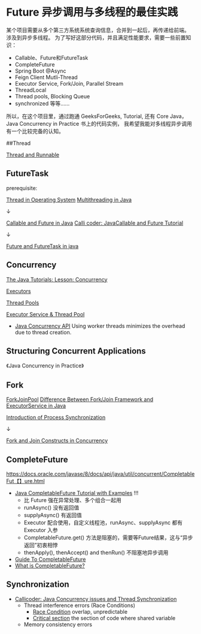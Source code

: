 # Future 异步调用与多线程的最佳实践

某个项目需要从多个第三方系统系统查询信息，合并到一起后，再传递给前端。
涉及到异步多线程。
为了写好这部分代码，并且满足性能要求，需要一些前置知识：
- Callable、Future和FutureTask
- CompleteFuture
- Spring Boot @Async
- Feign Client Mutli-Thread
- Executor Service, Fork/Join, Parallel Stream
- ThreadLocal
- Thread pools, Blocking Queue
- synchronized
等等……

所以，在这个项目里，通过跑通 GeeksForGeeks, Tutorial, 还有 Core Java，Java Concurrency in Practice 书上的代码实例，
我希望我能对多线程异步调用有一个比较完备的认知。

##Thread

[Thread and Runnable](https://www.callicoder.com/java-multithreading-thread-and-runnable-tutorial/)

## FutureTask


prerequisite:

[Thread in Operating System](https://www.geeksforgeeks.org/thread-in-operating-system/)
[Multithreading in Java](https://www.geeksforgeeks.org/multithreading-in-java/)

↓

[Callable and Future in Java](https://www.geeksforgeeks.org/callable-future-java/)
[Calli coder: JavaCallable and Future Tutorial](https://www.callicoder.com/java-callable-and-future-tutorial/)

↓

[Future and FutureTask in java](https://www.geeksforgeeks.org/future-and-futuretask-in-java/?ref=gcse)


## Concurrency

[The Java Tutorials: Lesson: Concurrency](https://docs.oracle.com/javase/tutorial/essential/concurrency/index.html)

[Executors](https://docs.oracle.com/javase/tutorial/essential/concurrency/executors.html)

[Thread Pools](https://docs.oracle.com/javase/tutorial/essential/concurrency/pools.html)

[Executor Service & Thread Pool](https://www.callicoder.com/java-executor-service-and-thread-pool-tutorial/)
- [Java Concurrency API](https://docs.oracle.com/javase/8/docs/api/java/util/concurrent/package-summary.html)
Using worker threads minimizes the overhead due to thread creation.

## Structuring Concurrent Applications

《Java Concurrency in Practice》

## Fork

[ForkJoinPool](https://www.geeksforgeeks.org/forkjoinpool-class-in-java-with-examples/)
[Difference Between Fork/Join Framework and ExecutorService in Java](https://www.geeksforgeeks.org/difference-between-fork-join-framework-and-executorservice-in-java/)

[Introduction of Process Synchronization](https://www.geeksforgeeks.org/introduction-of-process-synchronization/)

↓
 
[Fork and Join Constructs in Concurrency](https://www.geeksforgeeks.org/fork-and-join-constructs-in-concurrency/)


## CompleteFuture

https://docs.oracle.com/javase/8/docs/api/java/util/concurrent/CompletableFut【】ure.html

- [Java CompletableFuture Tutorial with Examples](https://www.callicoder.com/java-8-completablefuture-tutorial/) !!!
  - 比 Future 强在异常处理、多个组合一起用 
  - runAsync() 没有返回值
  - supplyAsync() 有返回值
  - Executor 配合使用，自定义线程池，runAsync、supplyAsync 都有 Executor 入参
  - CompletableFuture.get() 方法是阻塞的，需要等Future结果，这与“异步返回”初衷相悖
  - thenApply(), thenAccept() and thenRun() 不阻塞地异步调用
- [Guide To CompletableFuture](https://www.baeldung.com/java-completablefuture)
- [What is CompletableFuture?](https://www.javatpoint.com/completablefuture-in-java)

## Synchronization
- [Callicoder: Java Concurrency issues and Thread Synchronization](https://www.callicoder.com/java-concurrency-issues-and-thread-synchronization/)
  - Thread interference errors (Race Conditions)
    - [Race Condition](https://en.wikipedia.org/wiki/Race_condition) overlap, unpredictable
    - [Critical section](https://en.wikipedia.org/wiki/Critical_section)  the section of code where shared variable
  - Memory consistency errors